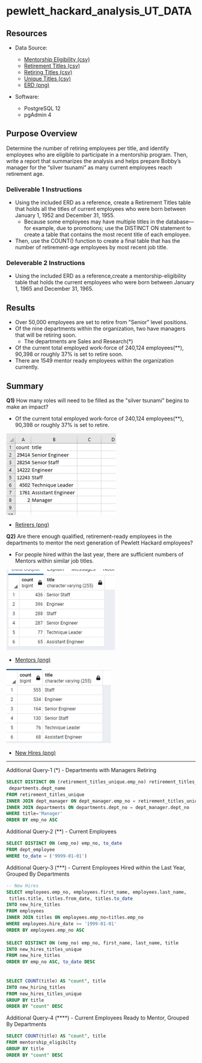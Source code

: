 # pewlett_hackard_analysis_UT_DATA

## Resources

- Data Source:
  - [Mentorship Eligibility (csv)](./data/mentorship_eligibility.csv)
  - [Retirement Titles (csv)](./data/retirement_titles.csv)
  - [Retiring Titles (csv)](./data/retiring_titles.csv)
  - [Unique Titles (csv)](./data/unique_titles.csv)
  - [ERD (png)](./EmployeeDB.png)

- Software:
  - PostgreSQL 12
  - pgAdmin 4

## Purpose Overview

Determine the number of retiring employees per title, and identify employees who are eligible to participate in a mentorship program. Then, write a report that summarizes the analysis and helps prepare Bobby’s manager for the “silver tsunami” as many current employees reach retirement age.

### Deliverable 1 Instructions

- Using the included ERD as a reference, create a Retirement Titles table that holds all the titles of current employees who were born between January 1, 1952 and December 31, 1955.
  - Because some employees may have multiple titles in the database—for example, due to promotions; use the DISTINCT ON statement to create a table that contains the most recent title of each employee.
- Then, use the COUNT() function to create a final table that has the number of retirement-age employees by most recent job title.

### Deleverable 2 Instructions

- Using the included ERD as a reference,create a mentorship-eligibility table that holds the current employees who were born between January 1, 1965 and December 31, 1965.

## Results

- Over 50,000 employees are set to retire from "Senior" level positions.
- Of the nine departments within the organization, two have managers that will be retiring soon.
  - The departments are Sales and Research(*)
- Of the current total employed work-force of 240,124 employees(**), 90,398 or roughly 37% is set to retire soon.
- There are 1549 mentor ready employees within the organization currently.

## Summary

**Q1)** How many roles will need to be filled as the "silver tsunami" begins to make an impact?

- Of the current total employed work-force of 240,124 employees(**), 90,398 or roughly 37% is set to retire.

![Retirers (png)](./analysis/unique_titles.png)

- [Retirers (png)](./analysis/unique_titles.png)

**Q2)** Are there enough qualified, retirement-ready employees in the departments to mentor the next generation of Pewlett Hackard employees?

- For people hired within the last year, there are sufficient numbers of Mentors within similar job titles.

![Mentors (png)](./analysis/mentor_ready_titles.png)

- [Mentors (png)](./analysis/mentor_ready_titles.png)

![New Hires (png)](./analysis/new_hire_titles.png)

- [New Hires (png)](./analysis/new_hire_titles.png)

___

Additional Query-1 (*) - Departments with Managers Retiring

```sql
SELECT DISTINCT ON (retirement_titles_unique.emp_no) retirement_titles_unique.emp_no, retirement_titles_unique.first_name, retirement_titles_unique.last_name, retirement_titles_unique.title,
 departments.dept_name
FROM retirement_titles_unique
INNER JOIN dept_manager ON dept_manager.emp_no = retirement_titles_unique.emp_no
INNER JOIN departments ON departments.dept_no = dept_manager.dept_no
WHERE title='Manager'
ORDER BY emp_no ASC
```

Additional Query-2 (**) - Current Employees

```sql
SELECT DISTINCT ON (emp_no) emp_no, to_date
FROM dept_employee
WHERE to_date = ('9999-01-01')
```

Additional Query-3 (***) - Current Employees Hired within the Last Year, Grouped By Departments

```sql
-- New Hires
SELECT employees.emp_no, employees.first_name, employees.last_name,
 titles.title, titles.from_date, titles.to_date
INTO new_hire_titles
FROM employees
INNER JOIN titles ON employees.emp_no=titles.emp_no
WHERE employees.hire_date >= '1999-01-01'
ORDER BY employees.emp_no ASC

SELECT DISTINCT ON (emp_no) emp_no, first_name, last_name, title
INTO new_hires_titles_unique
FROM new_hire_titles
ORDER BY emp_no ASC, to_date DESC


SELECT COUNT(title) AS "count", title
INTO new_hiring_titles
FROM new_hires_titles_unique
GROUP BY title
ORDER BY "count" DESC
```

Additional Query-4 (****) - Current Employees Ready to Mentor, Grouped By Departments

```sql
SELECT COUNT(title) AS "count", title
FROM mentorship_eligibilty
GROUP BY title
ORDER BY "count" DESC
```
